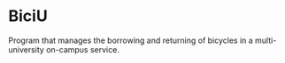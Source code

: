 # BiciU
Program that manages the borrowing and returning of bicycles in a multi-university on-campus service.

